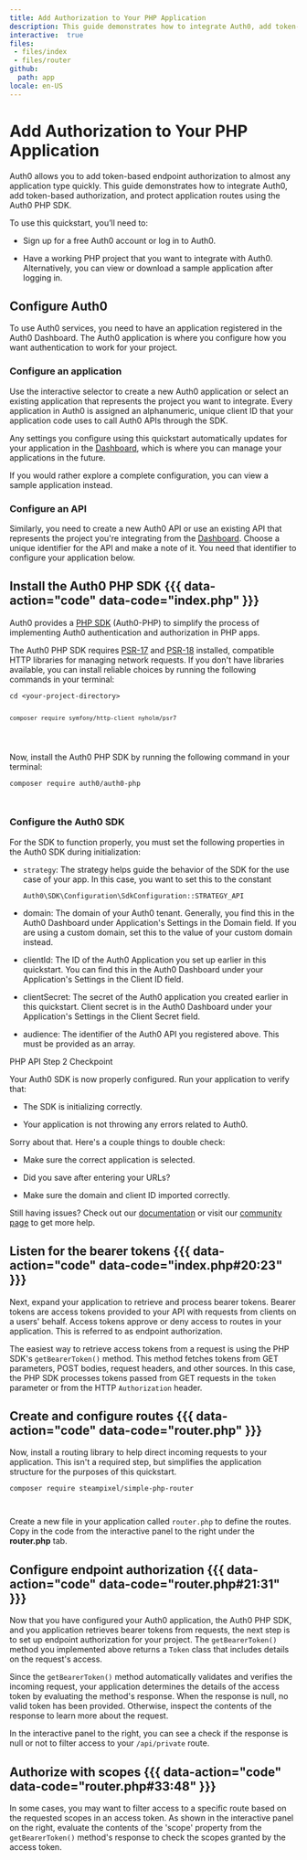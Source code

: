 ```yaml
---
title: Add Authorization to Your PHP Application
description: This guide demonstrates how to integrate Auth0, add token-based authorization, and protect application routes using the Auth0 PHP SDK.
interactive:  true
files:
 - files/index
 - files/router
github:
  path: app
locale: en-US
---
```


# Add Authorization to Your PHP Application


<p>Auth0 allows you to add token-based endpoint authorization to almost any application type quickly. This guide demonstrates how to integrate Auth0, add token-based authorization, and protect application routes using the Auth0 PHP SDK.</p><p>To use this quickstart, you’ll need to:</p><ul><li><p>Sign up for a free Auth0 account or log in to Auth0.</p></li><li><p>Have a working PHP project that you want to integrate with Auth0. Alternatively, you can view or download a sample application after logging in.</p></li></ul><p></p><p></p>

## Configure Auth0


<p>To use Auth0 services, you need to have an application registered in the Auth0 Dashboard. The Auth0 application is where you configure how you want authentication to work for your project.</p><h3>Configure an application</h3><p>Use the interactive selector to create a new Auth0 application or select an existing application that represents the project you want to integrate. Every application in Auth0 is assigned an alphanumeric, unique client ID that your application code uses to call Auth0 APIs through the SDK.</p><p>Any settings you configure using this quickstart automatically updates for your application in the <a href="https://manage.auth0.com/#/" target="_blank" rel="noreferrer noopener">Dashboard</a>, which is where you can manage your applications in the future.</p><p>If you would rather explore a complete configuration, you can view a sample application instead.</p><h3>Configure an API</h3><p>Similarly, you need to create a new Auth0 API or use an existing API that represents the project you&#39;re integrating from the <a href="https://manage.auth0.com/#/" target="_blank" rel="noreferrer noopener">Dashboard</a>. Choose a unique identifier for the API and make a note of it. You need that identifier to configure your application below.</p>

## Install the Auth0 PHP SDK {{{ data-action="code" data-code="index.php" }}}


<p>Auth0 provides a <a href="https://github.com/auth0/auth0-PHP" target="_blank" rel="noreferrer noopener">PHP SDK</a> (Auth0-PHP) to simplify the process of implementing Auth0 authentication and authorization in PHP apps.</p><p>The Auth0 PHP SDK requires <a href="https://www.php-fig.org/psr/psr-17/" target="_blank" rel="noreferrer noopener">PSR-17</a> and <a href="https://www.php-fig.org/psr/psr-18/" target="_blank" rel="noreferrer noopener">PSR-18</a> installed, compatible HTTP libraries for managing network requests. If you don&#39;t have libraries available, you can install reliable choices by running the following commands in your terminal:</p><p><pre><code class="language-powershell">cd &lt;your-project-directory&gt;

    composer require symfony/http-client nyholm/psr7

</code></pre>

</p><p>Now, install the Auth0 PHP SDK by running the following command in your terminal:</p><p><pre><code class="language-powershell">composer require auth0/auth0-php

</code></pre>

</p><h3>Configure the Auth0 SDK</h3><p>For the SDK to function properly, you must set the following properties in the Auth0 SDK during initialization:</p><ul><li><p><code>strategy</code>: The strategy helps guide the behavior of the SDK for the use case of your app. In this case, you want to set this to the constant</p><p> <code>Auth0\SDK\Configuration\SdkConfiguration::STRATEGY_API</code></p></li><li><p>domain: The domain of your Auth0 tenant. Generally, you find this in the Auth0 Dashboard under Application&#39;s Settings in the Domain field. If you are using a  custom domain, set this to the value of your custom domain instead.</p></li><li><p>clientId: The ID of the Auth0 Application you set up earlier in this quickstart. You can find this in the Auth0 Dashboard under your Application&#39;s Settings in the Client ID field.</p></li><li><p>clientSecret: The secret of the Auth0 application you created earlier in this quickstart. Client secret is in the Auth0 Dashboard under your Application&#39;s Settings in the Client Secret field.</p></li><li><p>audience: The identifier of the Auth0 API you registered above. This must be provided as an array.</p></li></ul><p><div class="checkpoint">PHP API Step 2 Checkpoint <div class="checkpoint-default"><p>Your Auth0 SDK is now properly configured. Run your application to verify that:</p><ul><li><p>The SDK is initializing correctly.</p></li><li><p>Your application is not throwing any errors related to Auth0.</p></li></ul><p></p></div>

  <div class="checkpoint-success"></div>

  <div class="checkpoint-failure"><p>Sorry about that. Here&#39;s a couple things to double check:</p><ul><li><p>Make sure the correct application is selected.</p></li><li><p>Did you save after entering your URLs?</p></li><li><p>Make sure the domain and client ID imported correctly.</p></li></ul><p>Still having issues? Check out our <a href="https://auth0.com/docs" target="_blank" >documentation</a> or visit our <a href="https://community.auth0.com/" target="_blank" rel="noreferrer noopener">community page</a> to get more help.</p></div>

  </div></p>

## Listen for the bearer tokens {{{ data-action="code" data-code="index.php#20:23" }}}


<p>Next, expand your application to retrieve and process bearer tokens. Bearer tokens are access tokens provided to your API with requests from clients on a users&#39; behalf. Access tokens approve or deny access to routes in your application. This is referred to as endpoint authorization.</p><p>The easiest way to retrieve access tokens from a request is using the PHP SDK&#39;s <code>getBearerToken()</code> method. This method fetches tokens from GET parameters, POST bodies, request headers, and other sources. In this case, the PHP SDK processes tokens passed from GET requests in the <code>token</code> parameter or from the HTTP <code>Authorization</code> header.</p>

## Create and configure routes {{{ data-action="code" data-code="router.php" }}}


<p>Now, install a routing library to help direct incoming requests to your application. This isn&#39;t a required step, but simplifies the application structure for the purposes of this quickstart.</p><p><pre><code class="language-powershell">composer require steampixel/simple-php-router

</code></pre>

</p><p>Create a new file in your application called <code>router.php</code> to define the routes. Copy in the code from the interactive panel to the right under the <b>router.php</b> tab.</p>

## Configure endpoint authorization {{{ data-action="code" data-code="router.php#21:31" }}}


<p>Now that you have configured your Auth0 application, the Auth0 PHP SDK, and you application retrieves bearer tokens from requests, the next step is to set up endpoint authorization for your project. The <code>getBearerToken()</code> method you implemented above returns a <code>Token</code> class that includes details on the request&#39;s access.</p><p>Since the <code>getBearerToken()</code> method automatically validates and verifies the incoming request, your application determines the details of the access token by evaluating the method&#39;s response. When the response is null, no valid token has been provided. Otherwise, inspect the contents of the response to learn more about the request.</p><p>In the interactive panel to the right, you can see a check if the response is null or not to filter access to your <code>/api/private</code> route.</p>

## Authorize with scopes {{{ data-action="code" data-code="router.php#33:48" }}}


<p>In some cases, you may want to filter access to a specific route based on the requested scopes in an access token. As shown in the interactive panel on the right, evaluate the contents of the &#39;scope&#39; property from the <code>getBearerToken()</code> method&#39;s response to check the scopes granted by the access token.</p>
